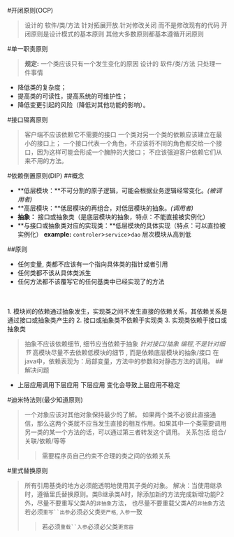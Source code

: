 #开闭原则(OCP)
> 设计的 软件/类/方法 针对拓展开放.针对修改关闭  而不是修改现有的代码
> 开闭原则是设计模式的基本原则 其他大多数原则都基本遵循开闭原则

#单一职责原则
>**规定:** 一个类应该只有一个发生变化的原因
> 设计的 软件/类/方法 只处理一件事情
+ 降低类的复杂度；
+ 提高类的可读性，提高系统的可维护性；
+ 降低变更引起的风险（降低对其他功能的影响）。

#接口隔离原则
> 客户端不应该依赖它不需要的接口
>一个类对另一个类的依赖应该建立在最小的接口上；
>一个接口代表一个角色，不应该将不同的角色都交给一个接口，因为这样可能会形成一个臃肿的大接口；
>不应该强迫客户依赖它们从来不用的方法。

#依赖倒置原则(DIP)
##概念
+  **低层模块：**不可分割的原子逻辑，可能会根据业务逻辑经常变化。*(被调用者)*
+ **高层模块：**低层模块的再组合，对低层模块的抽象。*(调用者)*
+ **抽象：** 接口或抽象类（是底层模块的抽象，特点：不能直接被实例化）
+ **与接口或抽象类对应的实现类：**低层模块的具体实现（特点：可以直拉被实例化）
**example:** `controler`>`service`>`dao` 层次模块从高到低

##原则
+ 任何变量, 类都不应该有一个指向具体类的指针或者引用
+ 任何类都不该从具体类派生
+ 任何方法都不该覆写它的任何基类中已经实现了的方法
<br/>
<br/>
1. 模块间的依赖通过抽象发生，实现类之间不发生直接的依赖关系，其依赖关系是通过接口或抽象类产生的
2. 接口或抽象类不依赖于实现类
3. 实现类依赖于接口或抽象类

> 抽象不应该依赖细节, 细节应当依赖于抽象 *针对接口/抽象 编程,不是针对细节*
> 高模块尽量不去依赖低模块的细节 , 而是依赖底层模块的抽象/接口
> 在java中，依赖表现为：局部变量，方法中的参数和对静态方法的调用。
##解决问题
+ 上层应用调用下层应用  下层应用 变化会导致上层应用不稳定


#迪米特法则(最少知道原则)
>一个对象应该对其他对象保持最少的了解。
> 如果两个类不必彼此直接通信，那么这两个类就不应当发生直接的相互作用。如果其中一个类需要调用另一类的某一个方法的话，可以通过第三者转发这个调用。
> 关系包括 组合/关联/依赖/等等
> >需要程序员自己约束不合理的类之间的依赖关系
> 
#里式替换原则
>所有引用基类的地方必须能透明地使用其子类的对象。
解决：当使用继承时，遵循里氏替换原则。类B继承类A时，除添加新的方法完成新增功能P2外，尽量不要重写父类A的`非抽象`方法，
     也尽量不要重载父类A的`非抽象`方法
> 若必须`重写``出参`必须必父类`更严格`, `入参`一致
> >若必须`重载``入参`必须必父类`更宽容`